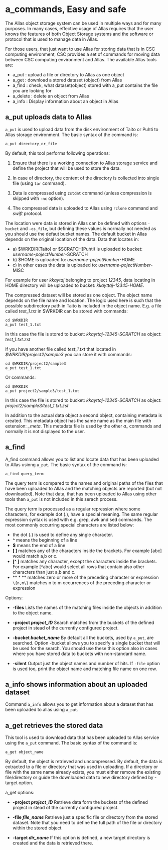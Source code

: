 # a_commands, Easy and safe

The Allas object storage system can be used in multiple ways and for many purposes. In many cases, effective usage of Allas requires that the user knows the features of both Object Storage systems and the software or protocol that is used to manage data  in Allas.

For those users, that just want to use Allas for storing data that is in CSC computing environment, CSC provides a set of commands for moving data between CSC computing environment and Allas. The available Allas tools are:
  
- a_put : upload a file or directory to Allas as one object
- a_get : download a stored dataset (object) from Allas
- a_find : check, what dataset(object) stored with a_put contains the file you are looking for
- a_delete : delete an object from Allas
- a_info : Display information about an object in Allas


## a_put uploads data to Allas

`a_put` is used to upload data from the disk environment of Taito or Puhti to 
Allas storage environment. The basic syntax of the command is:

```
a_put directory_or_file
```

By default, this tool performs following operations:

1. Ensure that there is a working connection to Allas storage service and 
define the project that will be used to store the data.

2. In case of directory, the content of the directory is collected into single file
(using `tar` command).

3. Data is compressed using `zstdmt` command (unless compression is skipped with `-nc` option).

4. The compressed data is uploaded to Allas using `rclone` command and _swift_ protocol.

The location were data is stored in Allas can be defined with options
`-bucket` and `-os_file`, but defining these values is normally not needed as you should use the defaut bucket names.
 The default bucket in Allas depends on the original location of the data. Data that locates in:
 
  - a) $WRKDIR(Taito) or $SCRATCH(Puhti) is uploaded to bucket: _username-pojectNumber_-SCRATCH
  - b) $HOME is uploaded to: _username-pojectNumber_-HOME
  - c) in other cases the data is uploaded to: _username-pojectNumber_-MISC

For example for user _kkaytaj_ belonging to project _12345_, data locating in HOME directory
will be uploaded to bucket: _kkayttaj-12345-HOME_.

The compressed dataset will be stored as one object. The object name depends on the
file name and location. The logic used here is such that the possible subdirectory path in Taito is included 
in the object name. E.g. a file called *test_1.txt* in $WRKDIR can be stored with commands:

```
cd $WRKDIR
a_put test_1.txt
```

In this case the file is stored to bucket: _kkayttaj-12345-SCRATCH_
as object: *test_1.txt.zst*

If you have another file called *test_1.txt* that located in _$WRKDIR/project2/sample3_
you can store it with commands:
   
```
cd $WRKDIR/project2/sample3
a_put test_1.txt
```
  
Or commands:
```
cd $WRKDIR
a_put project2/sample3/test_1.txt
```
In this case the file is stored to bucket: *kkayttaj-12345-SCRATCH* 
as object:  *project2/sample3/test_1.txt.zst*

In addition to the actual data object a second object, containing 
metadata is created. This metadata object has the same name as the
main file with extension: *_meta*. This metadata file is used by the 
other *a_* commands and normally it is not displayed to the user.


## a_find

A_find command allows you to list and locate data that has been uploaded to Allas usinng `a_put`.
The basic syntax of the command is:
```
a_find query_term
```

The query term is compared to the names and original paths of the files that have been uploaded to
Allas and the matching objects are reported (but not downloaded). Note that data, that has been uploaded 
to Allas using other tools than `a_put` is not included in this serach process.

The query term is processed as a regular repression where some characters, for example dot (.), have a special meaning.
The same regular expression syntax is used with e.g. grep, awk and sed commands.
The most commonly occurring special characters are listed below:

- the dot (**.**) is used to define any single character.
- **^** means the beginning of a line
- **$** means the end of a line
- **[ ]** matches any of the characters inside the brackets. For example [abc] would match a,b or c.
- **[^ ]** matches any character, except the characters inside the brackets.   
    For example [^abc] would select all rows that contain also other characters
    than just a,b and c.
- ** * ** matches zero or more of the preceding character or expression  
    `\{n,m\}` matches n to m occurrences of the preceding character or expression



Options:

- **-files**  Lists the names of the matching files inside the objects in addition to the object name.

- **-project _project_ID_**   Search matches from the buckets of the defined project in stead of the currently configured project. 

- **-bucket _bucket_name_**   By default all the buckets, used by `a_put`, are searched. Option -bucket allows you to specify a single bucket that will be used for the search. You should use these this option also in cases where you have stored data to buckets with non-standard name.

- **-silent**            Output just the object names and number of hits. If `-file` option is used too, print the object name and matching file name on one row.

## a_info shows information about an uploaded dataset
                             
Command `a_info` allows you to get information about a dataset that has been uploaded to allas using `a_put`.                              
                             
                             
## a_get retrieves the stored data

This tool is used to download data that has been uploaded to Allas service using the `a_put` command.
The basic syntax of the command is:
```
a_get object_name
```

By default, the object is retrieved and uncompressed. By default, the data is extracted to a file or directory that was used in uploading. If a directory or file with the same name already exists, you must either remove the existing file/directory or guide the downloaded data to new directory defined by -target option.

a_get options:

- **-project _project_ID_**  Retrieve data form the buckets of the defined project in stead of the currently configured project. 

- **-file _file_name_**      Retrieve just a specific file or directory from the stored dataset. Note that you need to define the full path of the file or directory within the stored object

- **-target _dir_name_**      If this option is defined, a new target directory is created and the data is retrieved there.



